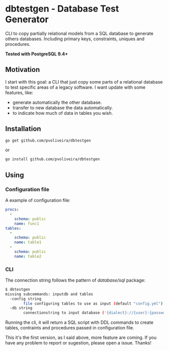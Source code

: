 # dbtestgen - Database Test Generator

CLI to copy partially relational models from a SQL database to generate others databases. Including primary keys, constraints, uniques and procedures.

__Tested with PostgreSQL 9.4+__

## Motivation

I start with this goal: a CLI that just copy some parts of a relational database to test specific areas of a legacy software. I want update with some features, like:

- generate automatically the other database.
- transfer to new database the data automatically.
- to indicate how much of data in tables you wish.

## Installation

```bash
go get github.com/pvoliveira/dbtestgen
```

or

```bash
go install github.com/pvoliveira/dbtestgen
```

## Using

### Configuration file

A example of configuration file:

```yml
procs:
  -
    schema: public
    name: func1
tables:
  -
    schema: public
    name: table1
  -
    schema: public
    name: table2
```

### CLI

The connection string follows the pattern of _database/sql_ package:

```bash
$ dbtestgen
missing subcommands: inputdb and tables
  -config string
        file configuring tables to use as input (default "config.yml")
  -db string
        connectionstring to input database ('{dialect}://{user}:{password}@{host}/{databasename}[?{parameters=value}]')
```

Running the cli, it will return a SQL script with DDL commands to create tables, contraints and procedures passed in configuration file.

This it's the first version, as I said above, more feature are coming. If you have any problem to report or sugestion, please open a issue. Thanks!